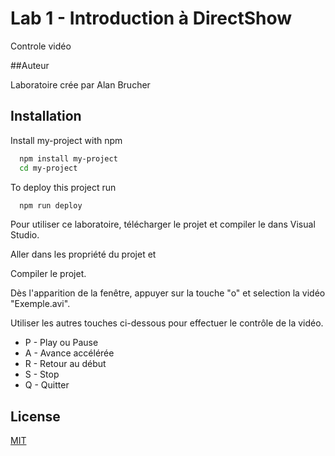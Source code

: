 # Lab 1 - Introduction à DirectShow

Controle vidéo

##Auteur

Laboratoire crée par Alan Brucher

## Installation

Install my-project with npm

```bash
  npm install my-project
  cd my-project
```

To deploy this project run

```bash
  npm run deploy
```

Pour utiliser ce laboratoire, télécharger le projet et compiler le dans Visual Studio.

Aller dans les propriété du projet et

Compiler le projet. 

Dès l'apparition de la fenêtre, appuyer sur la touche "o" et selection la vidéo "Exemple.avi".

Utiliser les autres touches ci-dessous pour effectuer le contrôle de la vidéo.

- P - Play ou Pause
- A - Avance accélérée
- R - Retour au début
- S - Stop
- Q - Quitter 

## License

[MIT](https://choosealicense.com/licenses/mit/)

  
